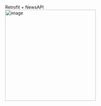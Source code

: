 Retrofit + NewsAPI<br/>
<img width="294" alt="image" src="https://github.com/vibhoooo/NewsAPI/assets/96656912/02530ec4-e1ee-4c85-8ea6-087e9e131b96">
